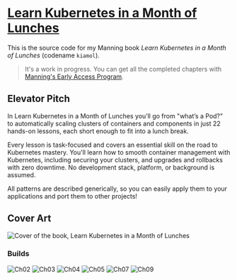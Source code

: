 # [Learn Kubernetes in a Month of Lunches](https://www.manning.com/books/learn-Kubernetes-in-a-month-of-lunches)

This is the source code for my Manning book _Learn Kubernetes in a Month of Lunches_ (codename `kiamol`).

> It's a work in progress. You can get all the completed chapters with [Manning's Early Access Program](https://www.manning.com/books/learn-kubernetes-in-a-month-of-lunches).

## Elevator Pitch

In Learn Kubernetes in a Month of Lunches you’ll go from "what’s a Pod?" to automatically scaling clusters of containers and components in just 22 hands-on lessons, each short enough to fit into a lunch break. 

Every lesson is task-focused and covers an essential skill on the road to Kubernetes mastery. You'll learn how to smooth container management with Kubernetes, including securing your clusters, and upgrades and rollbacks with zero downtime. No development stack, platform, or background is assumed. 

All patterns are described generically, so you can easily apply them to your applications and port them to other projects!

## Cover Art

![Cover of the book, Learn Kubernetes in a Month of Lunches](docs/img/cover_-_meap.PNG)

### Builds

![Ch02](https://github.com/sixeyed/kiamol/workflows/Ch02%20Image%20Builds/badge.svg)
![Ch03](https://github.com/sixeyed/kiamol/workflows/Ch03%20Image%20Builds/badge.svg)
![Ch04](https://github.com/sixeyed/kiamol/workflows/Ch04%20Image%20Builds/badge.svg)
![Ch05](https://github.com/sixeyed/kiamol/workflows/Ch05%20Image%20Builds/badge.svg)
![Ch07](https://github.com/sixeyed/kiamol/workflows/Ch07%20Image%20Builds/badge.svg)
![Ch09](https://github.com/sixeyed/kiamol/workflows/Ch09%20Image%20Builds/badge.svg)